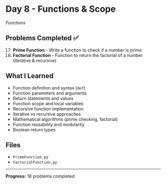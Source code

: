 # Day 8 - Functions & Scope

*Functions*

## Problems Completed ✅
17. **Prime Function** - Write a function to check if a number is prime
18. **Factorial Function** - Function to return the factorial of a number (iterative & recursive)

## What I Learned
- Function definition and syntax (`def`)
- Function parameters and arguments
- Return statements and values
- Function scope and local variables
- Recursive function implementation
- Iterative vs recursive approaches
- Mathematical algorithms (prime checking, factorial)
- Function reusability and modularity
- Boolean return types

## Files
- `PrimeFunction.py`
- `FactorialFunction.py`

---
**Progress:** 18 problems completed